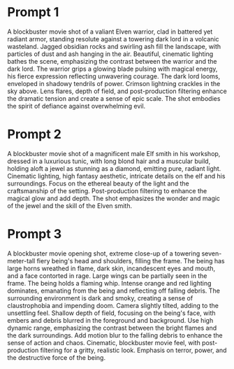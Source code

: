 
# Prompt 1
A blockbuster movie shot of a valiant Elven warrior, clad in battered yet radiant armor, standing resolute against a towering dark lord in a volcanic wasteland. Jagged obsidian rocks and swirling ash fill the landscape, with particles of dust and ash hanging in the air. Beautiful, cinematic lighting bathes the scene, emphasizing the contrast between the warrior and the dark lord. The warrior grips a glowing blade pulsing with magical energy, his fierce expression reflecting unwavering courage. The dark lord looms, enveloped in shadowy tendrils of power. Crimson lightning crackles in the sky above. Lens flares, depth of field, and post-production filtering enhance the dramatic tension and create a sense of epic scale. The shot embodies the spirit of defiance against overwhelming evil.

# Prompt 2
A blockbuster movie shot of a magnificent male Elf smith in his workshop, dressed in a luxurious tunic, with long blond hair and a muscular build, holding aloft a jewel as stunning as a diamond, emitting pure, radiant light. Cinematic lighting, high fantasy aesthetic, intricate details on the elf and his surroundings. Focus on the ethereal beauty of the light and the craftsmanship of the setting. Post-production filtering to enhance the magical glow and add depth. The shot emphasizes the wonder and magic of the jewel and the skill of the Elven smith.

# Prompt 3

A blockbuster movie opening shot, extreme close-up of a towering seven-meter-tall fiery being's head and shoulders, filling the frame. The being has large horns wreathed in flame, dark skin, incandescent eyes and mouth, and a face contorted in rage. Large wings can be partially seen in the frame. The being holds a flaming whip. Intense orange and red lighting dominates, emanating from the being and reflecting off falling debris. The surrounding environment is dark and smoky, creating a sense of claustrophobia and impending doom. Camera slightly tilted, adding to the unsettling feel. Shallow depth of field, focusing on the being's face, with embers and debris blurred in the foreground and background. Use high dynamic range, emphasizing the contrast between the bright flames and the dark surroundings. Add motion blur to the falling debris to enhance the sense of action and chaos. Cinematic, blockbuster movie feel, with post-production filtering for a gritty, realistic look. Emphasis on terror, power, and the destructive force of the being.
